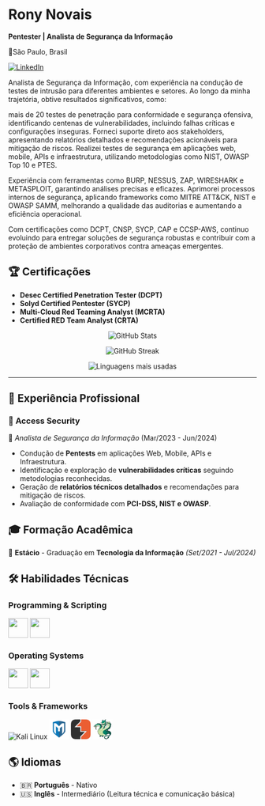 #  Rony Novais  

**Pentester | Analista de Segurança da Informação**  

📍São Paulo, Brasil  

[![LinkedIn](https://img.shields.io/badge/LinkedIn-0077B5?style=for-the-badge&logo=linkedin&logoColor=white)](https://www.linkedin.com/in/ronynovais)  

Analista de Segurança da Informação, com experiência na condução de testes de intrusão para diferentes ambientes e setores. Ao longo da minha trajetória, obtive resultados significativos, como:

mais de 20 testes de penetração para conformidade e segurança ofensiva, identificando centenas de vulnerabilidades, incluindo falhas críticas e configurações inseguras.
Forneci suporte direto aos stakeholders, apresentando relatórios detalhados e recomendações acionáveis para mitigação de riscos.
Realizei testes de segurança em aplicações web, mobile, APIs e infraestrutura, utilizando metodologias como NIST, OWASP Top 10 e PTES.

Experiência com ferramentas como BURP, NESSUS, ZAP, WIRESHARK e METASPLOIT, garantindo análises precisas e eficazes.
Aprimorei processos internos de segurança, aplicando frameworks como MITRE ATT&CK, NIST e OWASP SAMM, melhorando a qualidade das auditorias e aumentando a eficiência operacional.

Com certificações como DCPT, CNSP, SYCP, CAP e CCSP-AWS, continuo evoluindo para entregar soluções de segurança robustas e contribuir com a proteção de ambientes corporativos contra ameaças emergentes. 

## 🏆 Certificações  

- **Desec Certified Penetration Tester (DCPT)**  
- **Solyd Certified Pentester (SYCP)**
- **Multi-Cloud Red Teaming Analyst (MCRTA)**
- **Certified RED Team Analyst (CRTA)**
   

<p align="center">
  <img src="https://github-readme-stats.vercel.app/api?username=shacrony&show_icons=true&theme=tokyonight" alt="GitHub Stats"/>
</p>

<p align="center">
  <img src="https://github-readme-streak-stats.herokuapp.com/?user=shacrony&theme=tokyonight" alt="GitHub Streak"/>
</p>

<p align="center">
  <img src="https://github-readme-stats.vercel.app/api/top-langs/?username=shacrony&layout=compact&theme=tokyonight" alt="Linguagens mais usadas"/>
</p>

---

## 💼 Experiência Profissional  

### 🔹 **Access Security**  
📌 *Analista de Segurança da Informação* (Mar/2023 - Jun/2024)  
- Condução de **Pentests** em aplicações Web, Mobile, APIs e Infraestrutura.  
- Identificação e exploração de **vulnerabilidades críticas** seguindo metodologias reconhecidas.  
- Geração de **relatórios técnicos detalhados** e recomendações para mitigação de riscos.  
- Avaliação de conformidade com **PCI-DSS, NIST e OWASP**.  

## 🎓 Formação Acadêmica  

📌 **Estácio** - Graduação em **Tecnologia da Informação** *(Set/2021 - Jul/2024)*  

## 🛠 Habilidades Técnicas  

### **Programming & Scripting**
<p align="left">
  <img src="https://cdn.jsdelivr.net/gh/devicons/devicon/icons/python/python-original.svg" width="40" height="40"/>
  <img src="https://cdn.jsdelivr.net/gh/devicons/devicon/icons/bash/bash-original.svg" width="40" height="40"/>
</p>

### **Operating Systems**
<p align="left">
  <img src="https://cdn.jsdelivr.net/gh/devicons/devicon/icons/linux/linux-original.svg" width="40" height="40"/>
  <img src="https://cdn.jsdelivr.net/gh/devicons/devicon/icons/windows8/windows8-original.svg" width="40" height="40"/>
</p>

### **Tools & Frameworks**
<p align="left">
  <img src="https://www.kali.org/images/kali-logo.svg" width="40" height="40" alt="Kali Linux"/>
  <img src="https://github.com/shacrony/assets/blob/main/metasploite.png"width="40" height="40"/>
  <img src="https://github.com/shacrony/assets/blob/main/burp.png"width="40" height="40"/>
  <img src="https://github.com/shacrony/assets/blob/main/hydra.png"width="40" height="40"/> 
</p>

## 🌎 Idiomas  
- 🇧🇷 **Português** - Nativo  
- 🇺🇸 **Inglês** - Intermediário (Leitura técnica e comunicação básica)  
